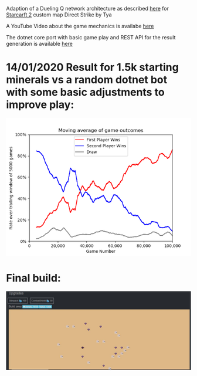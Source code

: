 Adaption of a Dueling Q network architecture as described [here](https://adventuresinmachinelearning.com/dueling-q-networks-tensorflow-2/)
for [Starcarft 2](https://starcraft2.com/) custom map Direct Strike by Tya

A YouTube Video about the game mechanics is availabe [here](http://www.youtube.com/watch?v=M6noTYbdSp4&t=10m0s)

The dotnet core port with basic game play and REST API for the result generation is available [here](https://git.scytec.de/pax77/paxgame)


# 14/01/2020 Result for 1.5k starting minerals vs a random dotnet bot with some basic adjustments to improve play:
![training result](https://github.com/ipax77/paxai/blob/master/TensorBoard/1p5_100k_true/Figure_1.png)

# Final build:
![final build](https://github.com/ipax77/paxai/blob/master/TensorBoard/1p5_100k_true/finalbuild.JPG)
